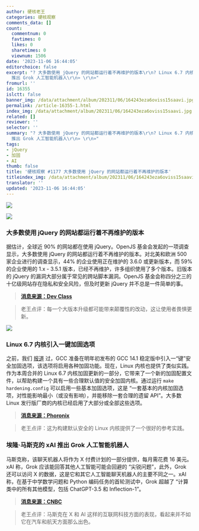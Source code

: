 ```yaml
---
author: 硬核老王
categories: 硬核观察
comments_data: []
count:
  commentnum: 0
  favtimes: 0
  likes: 0
  sharetimes: 0
  viewnum: 1506
date: '2023-11-06 16:44:05'
editorchoice: false
excerpt: "? 大多数使用 jQuery 的网站都运行着不再维护的版本\r\n? Linux 6.7 内核引入一键加固选项\r\n? 埃隆·马斯克的 xAI
  推出 Grok 人工智能机器人\r\n» \r\n»"
fromurl: ''
id: 16355
islctt: false
banner_img: /data/attachment/album/202311/06/164243eza6oviss15saavi.jpg
permalink: /article-16355-1.html
index_img: /data/attachment/album/202311/06/164243eza6oviss15saavi.jpg
related: []
reviewer: ''
selector: ''
summary: "? 大多数使用 jQuery 的网站都运行着不再维护的版本\r\n? Linux 6.7 内核引入一键加固选项\r\n? 埃隆·马斯克的 xAI
  推出 Grok 人工智能机器人\r\n» \r\n»"
tags:
- jQuery
- 加固
- AI
thumb: false
title: '硬核观察 #1177 大多数使用 jQuery 的网站都运行着不再维护的版本'
titleindex_img: /data/attachment/album/202311/06/164243eza6oviss15saavi.jpg
translator: ''
updated: '2023-11-06 16:44:05'
---
```


![](/data/attachment/album/202311/06/164243eza6oviss15saavi.jpg)


![](/data/attachment/album/202311/06/164316gi0iyyynf53xzlhn.png)


### 大多数使用 jQuery 的网站都运行着不再维护的版本


据估计，全球近 90% 的网站都在使用 jQuery。OpenJS 基金会发起的一项调查显示，大多数使用 jQuery 的网站都运行着不再维护的版本。对北美和欧洲 500 家企业进行的调查显示，44% 的企业使用正在维护的 3.6.0 或更新版本，而 59% 的企业使用的 1.x - 3.5.1 版本，已经不再维护，许多组织使用了多个版本。旧版本的 jQuery 的漏洞大部分属于常见的跨站脚本漏洞。OpenJS 基金会称四分之三的十亿级网站存在隐私和安全风险，但及时更新 jQuery 并不总是一件简单的事。



> 
> **[消息来源：Dev Class](https://devclass.com/2023/11/02/jquery-survey-shows-majority-using-unmaintained-versions-but-upgrading-might-not-be-easy/)**
> 
> 
> 



> 
> 老王点评：每一个大版本升级都可能带来颠覆性的改动，这让使用者畏惧更新。
> 
> 
> 


![](/data/attachment/album/202311/06/164332eslgogo2gwns4l8h.png)


### Linux 6.7 内核引入一键加固选项


之前，我们 [报道](/article-16197-1.html) 过，GCC 准备在明年初发布的 GCC 14.1 稳定版中引入一“键”安全加固选项，该选项将启用各种加固功能。现在，Linux 内核也提供了类似实践。作为本周合并的 Linux 6.7 内核加固更新的一部分，它带来了一个新的加固配置文件，以帮助构建一个具有一些合理默认值的安全加固内核。通过运行 `make hardening.config` 可以启用一些基本加固选项，这是 “一套基本的内核加固选项，对性能影响最小（或没有影响），并能移除一套合理的遗留 API”。大多数 Linux 发行版厂商的内核已经启用了大部分或全部这些选项。



> 
> **[消息来源：Phoronix](https://www.phoronix.com/news/Linux-6.7-Hardening)**
> 
> 
> 



> 
> 老王点评：这为构建默认安全的 Linux 内核提供了一个很好的参考实践。
> 
> 
> 


### 


### 埃隆·马斯克的 xAI 推出 Grok 人工智能机器人


马斯克称，该聊天机器人将作为 X 付费计划的一部分提供，每月需花费 16 美元。xAI 称，Grok 应该能回答其他人工智能可能会回避的 “尖锐问题”，此外，Grok 还可以访问 X 的数据，这是它和其它人工智能聊天机器人的主要不同之一。xAI 称，在基于中学数学问题和 Python 编码任务的首轮测试中，Grok 超越了 “计算类中的所有其他模型，包括 ChatGPT-3.5 和 Inflection-1”。



> 
> **[消息来源：CNBC](https://www.cnbc.com/2023/11/05/elon-musk-debuts-grok-ai-bot-to-rival-chatgpt-others-.html)**
> 
> 
> 



> 
> 老王点评：马斯克在 X 和 AI 这样的互联网科技方面的表现，看起来并不如它在汽车和航天方面那么出色。
> 
> 
>